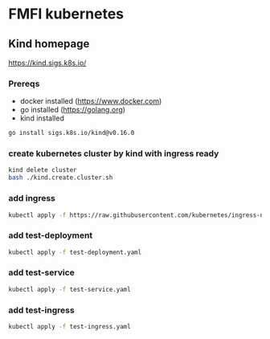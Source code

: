 # FMFI kubernetes

## Kind homepage
https://kind.sigs.k8s.io/

### Prereqs
- docker installed  (https://www.docker.com)
- go installed  (https://golang.org)
- kind installed 
```bash
go install sigs.k8s.io/kind@v0.16.0
```

### create kubernetes cluster by kind with ingress ready
```bash
kind delete cluster
bash ./kind.create.cluster.sh
```

### add ingress 

```bash
kubectl apply -f https://raw.githubusercontent.com/kubernetes/ingress-nginx/main/deploy/static/provider/kind/deploy.yaml
```

### add test-deployment
```bash
kubectl apply -f test-deployment.yaml
```

### add test-service
```bash
kubectl apply -f test-service.yaml
```

### add test-ingress
```bash
kubectl apply -f test-ingress.yaml
```

